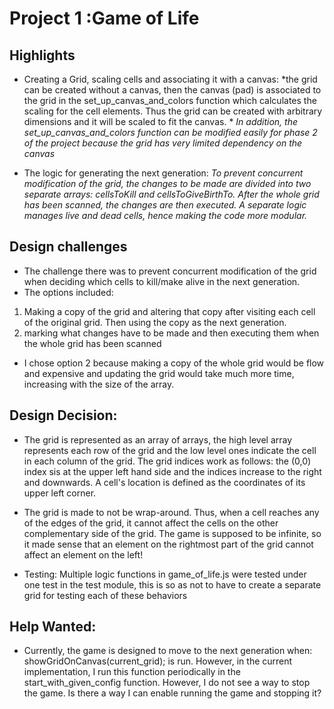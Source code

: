 Project 1 :Game of Life
=================

Highlights
-------------
- Creating a Grid, scaling cells and associating it with a canvas: 
*the grid can be created without a canvas, then the canvas (pad) is associated to the grid in the set_up_canvas_and_colors function which calculates the scaling for the cell elements. Thus the grid can be created with arbitrary dimensions and it will be scaled to fit the canvas. *
*In addition, the set_up_canvas_and_colors function can be modified easily for phase 2 of the project because the grid has very limited dependency on the canvas*

- The logic for generating the next generation: 
*To prevent concurrent modification of the grid, the changes to be made are divided into two separate arrays: cellsToKill and cellsToGiveBirthTo. After the whole grid has been scanned, the changes are then executed. A separate logic manages live and dead cells, hence making the code more modular.*

Design challenges
-------------------------
- The challenge there was to prevent concurrent modification of the grid when deciding which cells to kill/make alive in the next generation.
- The options included: 
1. Making a copy of the grid and altering that copy after visiting each cell of the original grid. Then using the copy as the next generation.
2. marking what changes have to be made and then executing them when the whole grid has been scanned
 - I chose option 2 because making a copy of the whole grid would be flow and expensive and updating the grid would take much more time, increasing with the size of the array.

Design Decision:
----------------------
- The grid is represented as an array of arrays, the high level array represents each row of the grid and the low level ones indicate the cell in each column of the grid. The grid indices work as follows: the (0,0) index sis at the upper left hand side and the indices increase to the right and downwards. A cell's location is defined as the coordinates of its upper left corner.

- The grid is made to not be wrap-around. Thus, when a cell reaches any of the edges of the grid, it cannot affect the cells on the other complementary  side of the grid. The game is supposed to be infinite, so it made sense that an element on the rightmost part of the grid cannot affect an element on the left!

- Testing: Multiple logic functions in game_of_life.js were tested under one test in the test module, this is so as not to have to create a separate grid for testing each of these behaviors

Help Wanted:
------------------
- Currently, the game is designed to move to the next generation when:
	showGridOnCanvas(current_grid);
is run. However, in the current implementation, I run this function periodically in the start_with_given_config function. However, I do not see a way to stop the game. Is there a way I can enable running the game and stopping it?

